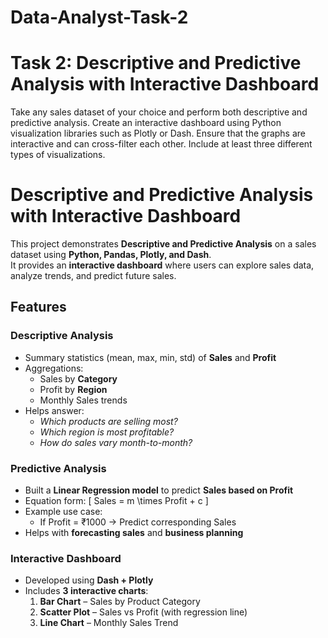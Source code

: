 # Data-Analyst-Task-2

# Task 2: Descriptive and Predictive Analysis with Interactive Dashboard
Take any sales dataset of your choice and perform both descriptive and predictive analysis.
Create an interactive dashboard using Python visualization libraries such as Plotly or Dash.
Ensure that the graphs are interactive and can cross-filter each other. Include at least three
different types of visualizations.

#  Descriptive and Predictive Analysis with Interactive Dashboard

This project demonstrates **Descriptive and Predictive Analysis** on a sales dataset using **Python, Pandas, Plotly, and Dash**.  
It provides an **interactive dashboard** where users can explore sales data, analyze trends, and predict future sales.

## Features

###  Descriptive Analysis
- Summary statistics (mean, max, min, std) of **Sales** and **Profit**
- Aggregations:
  - Sales by **Category**
  - Profit by **Region**
  - Monthly Sales trends
- Helps answer:  
  - *Which products are selling most?*  
  - *Which region is most profitable?*  
  - *How do sales vary month-to-month?*

###  Predictive Analysis
- Built a **Linear Regression model** to predict **Sales based on Profit**
- Equation form:
  \[
  Sales = m \times Profit + c
  \]
- Example use case:  
  - If Profit = ₹1000 → Predict corresponding Sales
- Helps with **forecasting sales** and **business planning**

###  Interactive Dashboard
- Developed using **Dash + Plotly**
- Includes **3 interactive charts**:
  1.  **Bar Chart** – Sales by Product Category  
  2.  **Scatter Plot** – Sales vs Profit (with regression line)  
  3.  **Line Chart** – Monthly Sales Trend
